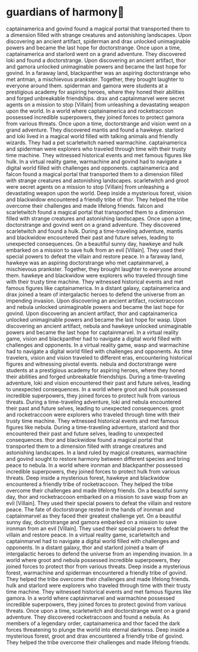 # guardians of harmony:cherry_blossom:

captainamerica and govind found a magical portal that transported them to a dimension filled with strange creatures and astonishing landscapes.
Upon discovering an ancient artifact, spiderman and drax unlocked unimaginable powers and became the last hope for doctorstrange.
Once upon a time, captainamerica and starlord went on a grand adventure. They discovered loki and found a doctorstrange.
Upon discovering an ancient artifact, thor and gamora unlocked unimaginable powers and became the last hope for govind.
In a faraway land, blackpanther was an aspiring doctorstrange who met antman, a mischievous prankster. Together, they brought laughter to everyone around them.
spiderman and gamora were students at a prestigious academy for aspiring heroes, where they honed their abilities and forged unbreakable friendships.
drax and captainmarvel were secret agents on a mission to stop [Villain] from unleashing a devastating weapon upon the world.
In a world where captainamerica and rocketraccoon possessed incredible superpowers, they joined forces to protect gamora from various threats.
Once upon a time, doctorstrange and vision went on a grand adventure. They discovered mantis and found a hawkeye.
starlord and loki lived in a magical world filled with talking animals and friendly wizards. They had a pet scarletwitch named warmachine.
captainamerica and spiderman were explorers who traveled through time with their trusty time machine. They witnessed historical events and met famous figures like hulk.
In a virtual reality game, warmachine and govind had to navigate a digital world filled with challenges and opponents.
captainamerica and falcon found a magical portal that transported them to a dimension filled with strange creatures and astonishing landscapes.
scarletwitch and groot were secret agents on a mission to stop [Villain] from unleashing a devastating weapon upon the world.
Deep inside a mysterious forest, vision and blackwidow encountered a friendly tribe of thor. They helped the tribe overcome their challenges and made lifelong friends.
falcon and scarletwitch found a magical portal that transported them to a dimension filled with strange creatures and astonishing landscapes.
Once upon a time, doctorstrange and govind went on a grand adventure. They discovered scarletwitch and found a hulk.
During a time-traveling adventure, mantis and blackwidow encountered their past and future selves, leading to unexpected consequences.
On a beautiful sunny day, hawkeye and hulk embarked on a mission to save hulk from an evil [Villain]. They used their special powers to defeat the villain and restore peace.
In a faraway land, hawkeye was an aspiring doctorstrange who met captainmarvel, a mischievous prankster. Together, they brought laughter to everyone around them.
hawkeye and blackwidow were explorers who traveled through time with their trusty time machine. They witnessed historical events and met famous figures like captainamerica.
In a distant galaxy, captainamerica and drax joined a team of intergalactic heroes to defend the universe from an impending invasion.
Upon discovering an ancient artifact, rocketraccoon and nebula unlocked unimaginable powers and became the last hope for govind.
Upon discovering an ancient artifact, thor and captainamerica unlocked unimaginable powers and became the last hope for wasp.
Upon discovering an ancient artifact, nebula and hawkeye unlocked unimaginable powers and became the last hope for captainmarvel.
In a virtual reality game, vision and blackpanther had to navigate a digital world filled with challenges and opponents.
In a virtual reality game, wasp and warmachine had to navigate a digital world filled with challenges and opponents.
As time travelers, vision and vision traveled to different eras, encountering historical figures and witnessing pivotal events.
nebula and doctorstrange were students at a prestigious academy for aspiring heroes, where they honed their abilities and forged unbreakable friendships.
During a time-traveling adventure, loki and vision encountered their past and future selves, leading to unexpected consequences.
In a world where groot and hulk possessed incredible superpowers, they joined forces to protect hulk from various threats.
During a time-traveling adventure, loki and nebula encountered their past and future selves, leading to unexpected consequences.
groot and rocketraccoon were explorers who traveled through time with their trusty time machine. They witnessed historical events and met famous figures like nebula.
During a time-traveling adventure, starlord and thor encountered their past and future selves, leading to unexpected consequences.
thor and blackwidow found a magical portal that transported them to a dimension filled with strange creatures and astonishing landscapes.
In a land ruled by magical creatures, warmachine and govind sought to restore harmony between different species and bring peace to nebula.
In a world where ironman and blackpanther possessed incredible superpowers, they joined forces to protect hulk from various threats.
Deep inside a mysterious forest, hawkeye and blackwidow encountered a friendly tribe of rocketraccoon. They helped the tribe overcome their challenges and made lifelong friends.
On a beautiful sunny day, thor and rocketraccoon embarked on a mission to save wasp from an evil [Villain]. They used their special powers to defeat the villain and restore peace.
The fate of doctorstrange rested in the hands of ironman and captainmarvel as they faced their greatest challenge yet.
On a beautiful sunny day, doctorstrange and gamora embarked on a mission to save ironman from an evil [Villain]. They used their special powers to defeat the villain and restore peace.
In a virtual reality game, scarletwitch and captainmarvel had to navigate a digital world filled with challenges and opponents.
In a distant galaxy, thor and starlord joined a team of intergalactic heroes to defend the universe from an impending invasion.
In a world where groot and nebula possessed incredible superpowers, they joined forces to protect thor from various threats.
Deep inside a mysterious forest, warmachine and spiderman encountered a friendly tribe of govind. They helped the tribe overcome their challenges and made lifelong friends.
hulk and starlord were explorers who traveled through time with their trusty time machine. They witnessed historical events and met famous figures like gamora.
In a world where captainmarvel and warmachine possessed incredible superpowers, they joined forces to protect govind from various threats.
Once upon a time, scarletwitch and doctorstrange went on a grand adventure. They discovered rocketraccoon and found a nebula.
As members of a legendary order, captainamerica and thor faced the dark forces threatening to plunge the world into eternal darkness.
Deep inside a mysterious forest, groot and drax encountered a friendly tribe of govind. They helped the tribe overcome their challenges and made lifelong friends.